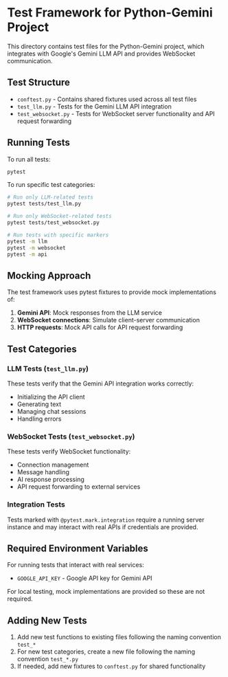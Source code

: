 # Test Framework for Python-Gemini Project

This directory contains test files for the Python-Gemini project, which integrates with Google's Gemini LLM API and provides WebSocket communication.

## Test Structure

- `conftest.py` - Contains shared fixtures used across all test files
- `test_llm.py` - Tests for the Gemini LLM API integration
- `test_websocket.py` - Tests for WebSocket server functionality and API request forwarding

## Running Tests

To run all tests:

```bash
pytest
```

To run specific test categories:

```bash
# Run only LLM-related tests
pytest tests/test_llm.py

# Run only WebSocket-related tests
pytest tests/test_websocket.py

# Run tests with specific markers
pytest -m llm
pytest -m websocket
pytest -m api
```

## Mocking Approach

The test framework uses pytest fixtures to provide mock implementations of:

1. **Gemini API**: Mock responses from the LLM service
2. **WebSocket connections**: Simulate client-server communication
3. **HTTP requests**: Mock API calls for API request forwarding

## Test Categories

### LLM Tests (`test_llm.py`)

These tests verify that the Gemini API integration works correctly:

- Initializing the API client
- Generating text
- Managing chat sessions
- Handling errors

### WebSocket Tests (`test_websocket.py`)

These tests verify WebSocket functionality:

- Connection management
- Message handling
- AI response processing
- API request forwarding to external services

### Integration Tests

Tests marked with `@pytest.mark.integration` require a running server instance and may interact with real APIs if credentials are provided.

## Required Environment Variables

For running tests that interact with real services:

- `GOOGLE_API_KEY` - Google API key for Gemini API

For local testing, mock implementations are provided so these are not required.

## Adding New Tests

1. Add new test functions to existing files following the naming convention `test_*`
2. For new test categories, create a new file following the naming convention `test_*.py`
3. If needed, add new fixtures to `conftest.py` for shared functionality 
